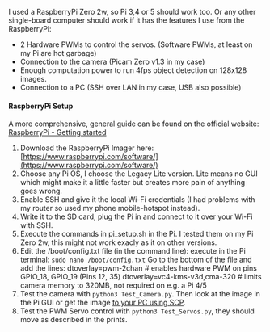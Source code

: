 I used a RaspberryPi Zero 2w, so Pi 3,4 or 5 should work too. Or any other single-board computer should work if it has the features I use from the RaspberryPi: <br>
- 2 Hardware PWMs to control the servos. (Software PWMs, at least on my Pi are hot garbage)
- Connection to the camera (Picam Zero v1.3 in my case)
- Enough computation power to run 4fps object detection on 128x128 images.
- Connection to a PC (SSH over LAN in my case, USB also possible)

#### RaspberryPi Setup
A more comprehensive, general guide can be found on the official website: [RaspberryPi - Getting started](https://www.raspberrypi.com/documentation/computers/getting-started.html)
1. Download the RaspberryPi Imager here: [https://www.raspberrypi.com/software/](https://www.raspberrypi.com/software/)
2. Choose any Pi OS, I choose the Legacy Lite version. Lite means no GUI which might make it a little faster but creates more pain of anything goes wrong.
3. Enable SSH and give it the local Wi-Fi credentials (I had problems with my router so used my phone mobile-hotspot instead).
4. Write it to the SD card, plug the Pi in and connect to it over your Wi-Fi with SSH. 
5. Execute the commands in pi_setup.sh in the Pi. I tested them on my Pi Zero 2w, this might not work exacly as it on other versions.
6. Edit the /boot/config.txt file (in the command line):
   execute in the Pi terminal: `sudo nano /boot/config.txt`
   Go to the bottom of the file and add the lines:
   dtoverlay=pwm-2chan # enables hardware PWM on pins GPIO_18, GPIO_19 (Pins 12, 35)
   dtoverlay=vc4-kms-v3d,cma-320 # limits camera memory to 320MB, not required on e.g. a Pi 4/5
7. Test the camera with `python3 Test_Camera.py`. Then look at the image in the Pi GUI or get the image [to your PC using SCP](https://www.pluralsight.com/resources/blog/cloud/ssh-and-scp-howto-tips-tricks).
8. Test the PWM Servo control with `python3 Test_Servos.py`, they should move as described in the prints.
